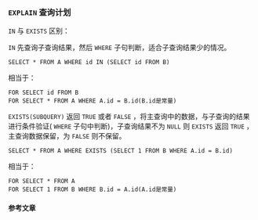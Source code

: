 ### `EXPLAIN` 查询计划

`IN` 与 `EXISTS` 区别：

`IN` 先查询子查询结果，然后 `WHERE` 子句判断，适合子查询结果少的情况。

``` mysql
SELECT * FROM A WHERE id IN (SELECT id FROM B)
```

相当于：

~~~ mysql
FOR SELECT id FROM B
FOR SELECT * FROM A WHERE A.id = B.id(B.id是常量)
~~~



`EXISTS(SUBQUERY)` 返回 `TRUE` 或者 `FALSE` ，将主查询中的数据，与子查询的结果进行条件验证( `WHERE` 子句中判断)，子查询结果不为 `NULL` 则 `EXISTS` 返回 `TRUE` ，主查询数据保留，为 `FALSE` 则不保留。

~~~ mysql
SELECT * FROM A WHERE EXISTS (SELECT 1 FROM B WHERE A.id = B.id)
~~~

相当于：

~~~ mysql
FOR SELECT * FROM A
FOR SELECT 1 FROM B WHERE B.id = A.id(A.id是常量)
~~~





#### 参考文章